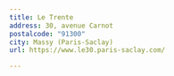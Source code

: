 ```yaml
---
title: Le Trente
address: 30, avenue Carnot
postalcode: "91300"
city: Massy (Paris-Saclay)
url: https://www.le30.paris-saclay.com/

---
```

